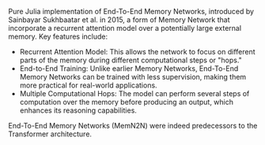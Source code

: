 Pure Julia implementation of End-To-End Memory Networks, introduced by Sainbayar Sukhbaatar et al. in 2015,  a form of Memory Network that incorporate a recurrent attention model over a potentially large external memory. Key features include:
* Recurrent Attention Model: This allows the network to focus on different parts of the memory during different computational steps or "hops."
* End-to-End Training: Unlike earlier Memory Networks, End-To-End Memory Networks can be trained with less supervision, making them more practical for real-world applications.
* Multiple Computational Hops: The model can perform several steps of computation over the memory before producing an output, which enhances its reasoning capabilities.

End-To-End Memory Networks (MemN2N) were indeed predecessors to the Transformer architecture. 

